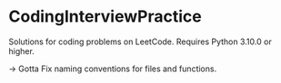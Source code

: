 # CodingInterviewPractice
Solutions for coding problems on LeetCode.
Requires Python 3.10.0 or higher.


-> Gotta Fix naming conventions for files and functions.
